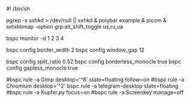 #! /bin/sh

pgrep -x sxhkd > /dev/null || sxhkd &
polybar example &
picom &
setxkbmap -option grp:alt_shift_toggle us,ru,ua

bspc monitor -d 1 2 3 4

bspc config border_width         2
bspc config window_gap          12

bspc config split_ratio          0.52
bspc config borderless_monocle   true
bspc config gapless_monocle      true

#bspc rule -a Gimp desktop='^8' state=floating follow=on
#bspc rule -a Chromium desktop='^2'
bspc rule -a telegram-desktop state=floating
#bspc rule -a Kupfer.py focus=on
#bspc rule -a Screenkey manage=off